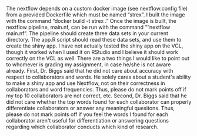 The nextflow depends on a custom  docker image (see nextflow.config file) from a provided Dockerfile which must be named “strex”. I built the image with the command “docker build -t strex .” Once the image is built, the nextflow pipeline, main.nf, can be run with the command “”nextflow main.nf”. The pipeline should create three data sets in your current directory. The app.R script should read these data sets, and use them to create the shiny app. I have not actually tested the shiny app on the VCL, though it worked when I used it on RStudio and I believe it should work correctly on the VCL as well. 
There are a two things I would like to point out to whomever is grading my assignment, in case he/she is not aware already. First, Dr. Biggs said that he did not care about accuracy with respect to collaborators and words. He solely cares about a student's ability to make a shiny app and use Nextflow, not on their correctness in collaborators and word frequencies. Thus, please do not mark points off if my top 10 collaborators are not correct, etc. Second, Dr. Biggs said that he did not care whether the top words found for each collaborator can properly differentiate collaborators or answer any meaningful quesitons. Thus, please do not mark points off if you feel the words I found for each collaborator aren't useful for differentiation or answering questions regarding which collaborator conducts which kind of research.
